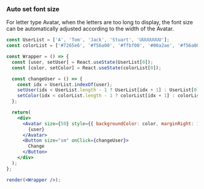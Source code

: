 ### Auto set font size

For letter type Avatar, when the letters are too long to display, the font size can be automatically adjusted according to the width of the Avatar.

<!--start-code-->

```jsx
const UserList = ['A', 'Tom', 'Jack', 'Stuart', 'UUUUUUUU'];
const colorList = ['#7265e6', '#f56a00', '#ffbf00', '#00a2ae', '#f56a00'];

const Wrapper = () => {
  const [user, setUser] = React.useState(UserList[0]);
  const [color, setColor] = React.useState(colorList[0]);

  const changeUser = () => {
    const idx = UserList.indexOf(user);
    setUser(idx < UserList.length - 1 ? UserList[idx + 1] : UserList[0]);
    setColor(idx < colorList.length - 1 ? colorList[idx + 1] : colorList[0]);
  };

  return(
    <div>
      <Avatar size={50} style={{ backgroundColor: color, marginRight: 15 }}>
        {user}
      </Avatar>
      <Button size="sm" onClick={changeUser}>
        Change
      </Button>
    </div>
  );
};

render(<Wrapper />);
```

<!--end-code-->
